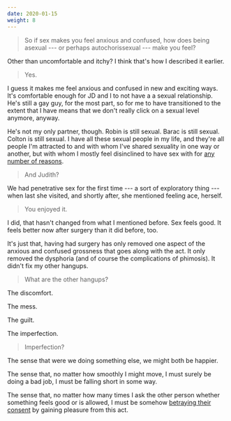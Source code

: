 ```yaml
---
date: 2020-01-15
weight: 8
---
```


> So if sex makes you feel anxious and confused, how does being asexual --- or perhaps autochorissexual --- make you feel?

Other than uncomfortable and itchy? I think that's how I described it earlier.

> Yes.

I guess it makes me feel anxious and confused in new and exciting ways. It's comfortable enough for JD and I to not have a a sexual relationship. He's still a gay guy, for the most part, so for me to have transitioned to the extent that I have means that we don't really click on a sexual level anymore, anyway.

He's not my only partner, though. Robin is still sexual. Barac is still sexual. Colton is still sexual. I have all these sexual people in my life, and they're all people I'm attracted to and with whom I've shared sexuality in one way or another, but with whom I mostly feel disinclined to have sex with for <a class="pulse" href="/aside/dreams/3">any number of reasons</a>.

> And Judith?

We had penetrative sex for the first time --- a sort of exploratory thing --- when last she visited, and shortly after, she mentioned feeling ace, herself.

> You enjoyed it.

I did, that hasn't changed from what I mentioned before. Sex feels good. It feels better now after surgery than it did before, too.

It's just that, having had surgery has only removed one aspect of the anxious and confused grossness that goes along with the act. It only removed the dysphoria (and of course the complications of phimosis). It didn't fix my other hangups.

> What are the other hangups?

The discomfort.

The mess.

The guilt.

The imperfection.

> Imperfection?

The sense that were we doing something else, we might both be happier.

The sense that, no matter how smoothly I might move, I must surely be doing a bad job, I must be falling short in some way.

The sense that, no matter how many times I ask the other person whether something feels good or is allowed, I must be somehow <a class="pulse" href="/sex/rape">betraying their consent</a> by gaining pleasure from this act.
